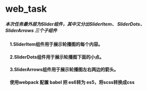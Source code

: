# web_task
##### 本次任务最外层为Slider组件，其中又分出SliderItem、 SliderDots、SliderArrows 三个子组件
#### &emsp;1.SliderItem组件用于展示轮播图的每个内容。
#### &emsp;2.SliderDots组件用于展示轮播图下面的小点。
#### &emsp;3.SliderArrows组件用于展示轮播图左右两边的箭头。
#### &emsp;使用webpack 配置 babel 把 es6转为 es5，将scss转换成css
